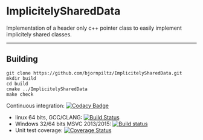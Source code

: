# ImplicitelySharedData
Implementation of a header only c++ pointer class to easily implement implicitely shared classes.

--------
Building
--------
    git clone https://github.com/bjornpiltz/ImplicitelySharedData.git
    mkdir build 
    cd build 
    cmake ../ImplicitelySharedData
    make check

Continuous integration:
[![Codacy Badge](https://api.codacy.com/project/badge/Grade/132a3b26cd4e4364ac6f4cd8166257ce)](https://www.codacy.com/app/bjornpiltz/ImplicitelySharedData?utm_source=github.com&utm_medium=referral&utm_content=bjornpiltz/ImplicitelySharedData&utm_campaign=badger)
 - linux 64 bits, GCC/CLANG: [![Build Status](https://api.travis-ci.org/bjornpiltz/ImplicitelySharedData.png)](https://travis-ci.org/bjornpiltz/ImplicitelySharedData)
 - Windows 32/64 bits MSVC 2013/2015: [![Build status](https://ci.appveyor.com/api/projects/status/wjx7vr444tfxboab?svg=true)](https://ci.appveyor.com/project/bjornpiltz/implicitelyshareddata)
 - Unit test coverage: [![Coverage Status](https://coveralls.io/repos/github/bjornpiltz/ImplicitelySharedData/badge.svg?branch=master)](https://coveralls.io/github/bjornpiltz/ImplicitelySharedData?branch=master)
